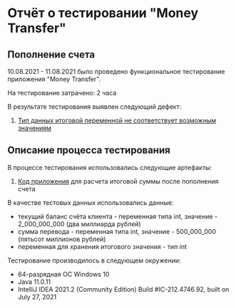 # Отчёт о тестировании "Money Transfer"

## Пополнение счета 

10.08.2021 - 11.08.2021 было проведено функциональное тестирование приложения "Money Transfer".

На тестирование затрачено: 2 часа

В результате тестирования выявлен следующий дефект:
1. [Тип данных итоговой переменной не соответствует возможным значениям](https://github.com/anay333/javahomework2/issues/1#issue-965433650)



## Описание процесса тестирования

В процессе тестирования использовались следующие артефакты:
1. [Код приложения](https://github.com/anay333/javahomework2/blob/6786f3077f0c9f67c7e0902b4338661a90689753/%D0%9A%D0%BE%D0%B4%20%D0%BF%D1%80%D0%B8%D0%BB%D0%BE%D0%B6%D0%B5%D0%BD%D0%B8%D1%8F) для расчета итоговой суммы после пополнения счета


В качестве тестовых данных использовались данные:
* текущий баланс счёта клиента - переменная типа int, значение - 2_000_000_000 (два миллиарда рублей)
* сумма перевода - переменная типа int, значение - 500_000_000 (пятьсот миллионов рублей)
* переменная для хранения итогового значения - тип int


Тестирование производилось в следующем окружении:
* 64-разрядная ОС Windows 10
* Java 11.0.11
* IntelliJ IDEA 2021.2 (Community Edition)
Build #IC-212.4746.92, built on July 27, 2021
